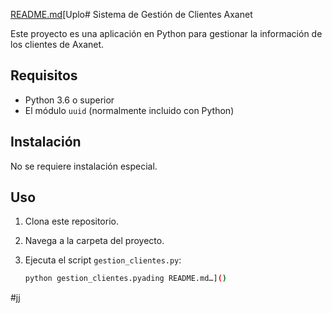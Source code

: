 [README.md](https://github.com/user-attachments/files/23153862/README.md)[Uplo# Sistema de Gestión de Clientes Axanet

Este proyecto es una aplicación en Python para gestionar la información de los clientes de Axanet.

## Requisitos

*   Python 3.6 o superior
*   El módulo `uuid` (normalmente incluido con Python)

## Instalación

No se requiere instalación especial.

## Uso

1.  Clona este repositorio.
2.  Navega a la carpeta del proyecto.
3.  Ejecuta el script `gestion_clientes.py`:

    ```bash
    python gestion_clientes.pyading README.md…]()
#jj